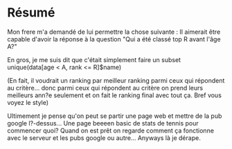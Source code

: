 # Résumé

Mon frere m'a demandé de lui permettre la chose suivante :
Il aimerait être capable d'avoir la réponse à la question "Qui a été classé top R avant l'âge A?"

En gros, je me suis dit que c'était simplement faire un subset unique(data[age < A, rank <= R]$name)

(En fait, il voudrait un ranking par meilleur ranking parmi ceux qui répondent au critère...
donc parmi ceux qui répondent au critère on prend leurs meilleurs ann?e seulement et on fait le
ranking final avec tout ça. Bref vous voyez le style)

Ultimement je pense qu'on peut se partir une page web et mettre de la pub google l?-dessus...
Une page beeeen basic de stats de tennis pour commencer quoi? Quand on est prêt on regarde comment
ça fonctionne avec le serveur et les pubs google ou autre... Anyways là je dérape.

